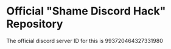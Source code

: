 <h1>Official "Shame Discord Hack" Repository</h1>
<p>The official discord server ID for this is 993720464327331980</p>